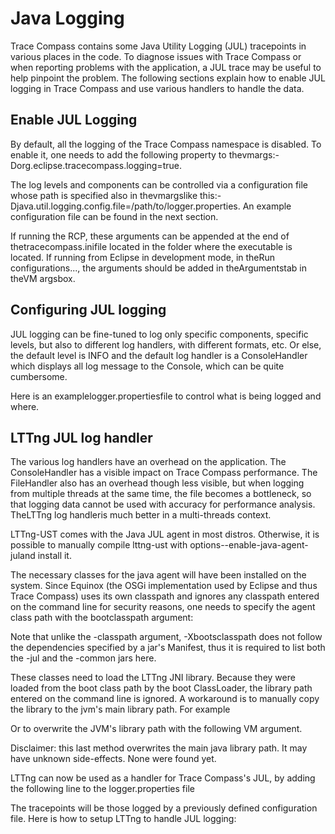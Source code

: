 # Java Logging

Trace Compass contains some Java Utility Logging (JUL) tracepoints in various places in the code. To diagnose issues with Trace Compass or when reporting problems with the application, a JUL trace may be useful to help pinpoint the problem. The following sections explain how to enable JUL logging in Trace Compass and use various handlers to handle the data.

## Enable JUL Logging

By default, all the logging of the Trace Compass namespace is disabled. To enable it, one needs to add the following property to thevmargs:-Dorg.eclipse.tracecompass.logging=true.

The log levels and components can be controlled via a configuration file whose path is specified also in thevmargslike this:-Djava.util.logging.config.file=/path/to/logger.properties. An example configuration file can be found in the next section.

If running the RCP, these arguments can be appended at the end of thetracecompass.inifile located in the folder where the executable is located. If running from Eclipse in development mode, in theRun configurations..., the arguments should be added in theArgumentstab in theVM argsbox.

## Configuring JUL logging

JUL logging can be fine-tuned to log only specific components, specific levels, but also to different log handlers, with different formats, etc. Or else, the default level is INFO and the default log handler is a ConsoleHandler which displays all log message to the Console, which can be quite cumbersome.

Here is an examplelogger.propertiesfile to control what is being logged and where.

## LTTng JUL log handler

The various log handlers have an overhead on the application. The ConsoleHandler has a visible impact on Trace Compass performance. The FileHandler also has an overhead though less visible, but when logging from multiple threads at the same time, the file becomes a bottleneck, so that logging data cannot be used with accuracy for performance analysis. TheLTTng log handleris much better in a multi-threads context.

LTTng-UST comes with the Java JUL agent in most distros. Otherwise, it is possible to manually compile lttng-ust with options--enable-java-agent-juland install it.

The necessary classes for the java agent will have been installed on the system. Since Equinox (the OSGi implementation used by Eclipse and thus Trace Compass) uses its own classpath and ignores any classpath entered on the command line for security reasons, one needs to specify the agent class path with the bootclasspath argument:

Note that unlike the -classpath argument, -Xbootsclasspath does not follow the dependencies specified by a jar's Manifest, thus it is required to list both the -jul and the -common jars here.

These classes need to load the LTTng JNI library. Because they were loaded from the boot class path by the boot ClassLoader, the library path entered on the command line is ignored. A workaround is to manually copy the library to the jvm's main library path. For example

Or to overwrite the JVM's library path with the following VM argument.

Disclaimer: this last method overwrites the main java library path. It may have unknown side-effects. None were found yet.

LTTng can now be used as a handler for Trace Compass's JUL, by adding the following line to the logger.properties file

The tracepoints will be those logged by a previously defined configuration file. Here is how to setup LTTng to handle JUL logging: